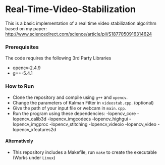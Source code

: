 # Real-Time-Video-Stabilization

This is a basic implementation of a real time video stabilization algorithm based on my paper: <br>
http://www.sciencedirect.com/science/article/pii/S1877050916314624

### Prerequisites

The code requires the following 3rd Party Libraries

- opencv-2.4.9
- g++-5.4.1


### How to Run

- Clone the repository and compile using `g++` and `opencv`.
- Change the parameters of Kalman Filter in `videostab.cpp`. (optional)
- Give the path of your input file or webcam in `main.cpp`.
- Run the program using these dependencies: -lopencv_core -lopencv_calib3d -lopencv_imgcodecs -lopencv_highgui -lopencv_imgproc -lopencv_stitching -lopencv_videoio -lopencv_video -lopencv_xfeatures2d

#### Alternatively
- This repository includes a Makefile, run `make` to create the executable (Works under `Linux`)
